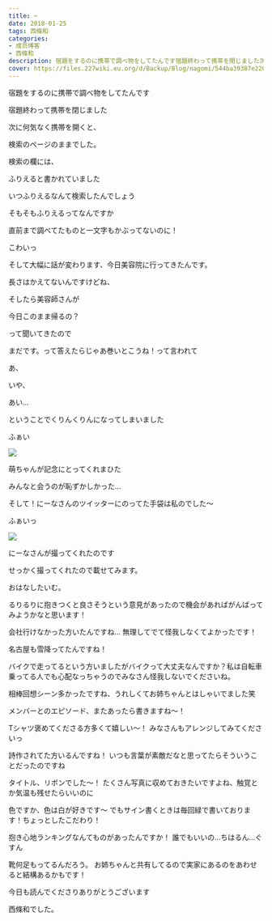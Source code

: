 ```yaml
---
title: ✂︎
date: 2018-01-25
tags: 西條和
categories: 
- 成员博客
- 西條和
description: 宿題をするのに携帯で調べ物をしてたんです宿題終わって携帯を閉じました次に何気なく携帯を開くと、検索のページのままでした。...
cover: https://files.227wiki.eu.org/d/Backup/Blog/nagomi/544ba39387e2205974879c8cf0668.jpg 
---
```











宿題をするのに携帯で調べ物をしてたんです






宿題終わって携帯を閉じました









次に何気なく携帯を開くと、





検索のページのままでした。





検索の欄には、





ふりえると書かれていました






いつふりえるなんて検索したんでしょう






そもそもふりえるってなんですか






直前まで調べてたものと一文字もかぶってないのに！




こわいっ












そして大幅に話が変わります、今日美容院に行ってきたんです。







長さはかえてないんですけどね、







そしたら美容師さんが





今日このまま帰るの？





って聞いてきたので




まだです。って答えたらじゃあ巻いとこうね！って言われて






あ、


いや、





あい…





ということでくりんくりんになってしまいました


ふぁい


![](https://files.227wiki.eu.org/d/Backup/Blog/nagomi/544ba39387e2205974879c8cf0668.jpg)




萌ちゃんが記念にとってくれまひた






みんなと会うのが恥ずかしかった…










そして！にーなさんのツイッターにのってた手袋は私のでした〜







ふぁいっ


![](https://files.227wiki.eu.org/d/Backup/Blog/nagomi/544ba39387e2205974879c8cf0668-01.jpg)






にーなさんが撮ってくれたのです











せっかく撮ってくれたので載せてみます。















おはなしたいむ。



るりるりに抱きつくと良さそうという意見があったので機会があればがんばってみようかなと思います！






会社行けなかった方いたんですね…
無理してでて怪我しなくてよかったです！

名古屋も雪降ってたんですね！

バイクで走ってるという方いましたがバイクって大丈夫なんですか？私は自転車乗ってる人でも心配なっちゃうのでみなさん怪我しないでくださいね。



相棒回想シーン多かったですね、うれしくてお姉ちゃんとはしゃいでました笑



メンバーとのエピソード、またあったら書きますね〜！




Tシャツ褒めてくださる方多くて嬉しい〜！
みなさんもアレンジしてみてくださいっ


詩作されてた方いるんですね！
いつも言葉が素敵だなと思ってたらそういうことだったのですね





タイトル、リボンでした〜！
たくさん写真に収めておきたいですよね、触覚とか気温も残せたらいいのに





色ですか、色は白が好きです〜
でもサイン書くときは毎回緑で書いております！ちょっとしたこだわり！



抱き心地ランキングなんてものがあったんですか！
誰でもいいの…ちはるん…ぐすん




靴何足もってるんだろう。
お姉ちゃんと共有してるので実家にあるのをあわせると結構あるかもです！









今日も読んでくださりありがとうございます





西條和でした。


